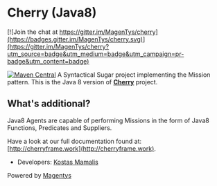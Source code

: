 # Cherry (Java8)

[![Join the chat at https://gitter.im/MagenTys/cherry](https://badges.gitter.im/MagenTys/cherry.svg)](https://gitter.im/MagenTys/cherry?utm_source=badge&utm_medium=badge&utm_campaign=pr-badge&utm_content=badge)

[![Maven Central](https://maven-badges.herokuapp.com/maven-central/io.magentys/cherry-java8/badge.svg)](https://maven-badges.herokuapp.com/maven-central/io.magentys/cherry-java8)
A Syntactical Sugar project implementing the Mission pattern.
This is the Java 8 version of **[Cherry](https://github.com/MagenTys/cherry)** project.


          
## What's additional?

Java8 Agents are capable of performing Missions in the form of Java8 Functions, Predicates and Suppliers.

Have a look at our full documentation found at:           
[http://cherryframe.work](http://cherryframe.work).
            
            
* Developers: [Kostas Mamalis](@mamalisk)

Powered by [Magentys](http://magentys.io)
